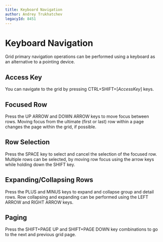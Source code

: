 ```yaml
---
title: Keyboard Navigation
author: Andrey Trukhatchev
legacyId: 8451
---
```

# Keyboard Navigation
Grid primary navigation operations can be performed using a keyboard as an alternative to a pointing device.

## Access Key
You can navigate to the grid by pressing CTRL+SHIFT+[_AccessKey_] keys.

## Focused Row
Press the UP ARROW and DOWN ARROW keys to move focus between rows. Moving focus from the ultimate (first or last) row within a page changes the page within the grid, if possible.

## Row Selection
 Press the SPACE key to select and cancel the selection of the focused row. Multiple rows can be selected, by moving row focus using the arrow keys while holding down the SHIFT key.

## Expanding/Collapsing Rows
Press the PLUS and MINUS keys to expand and collapse group and detail rows. Row collapsing and expanding can be performed using the LEFT ARROW and RIGHT ARROW keys.

## Paging
 Press the SHIFT+PAGE UP and SHIFT+PAGE DOWN key combinations to go to the next and previous grid page.
